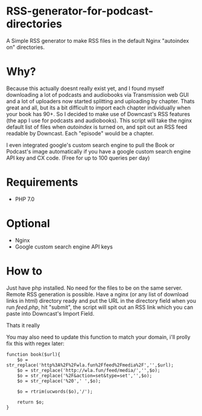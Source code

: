 # RSS-generator-for-podcast-directories
A Simple RSS generator to make RSS files in the default Nginx "autoindex on" directories.

# Why?
Because this actually doesnt really exist yet, and I found myself downloading a lot of podcasts and audiobooks via Transmission web GUI and a lot of uploaders now started splitting and uploading by chapter. Thats great and all, but its a bit difficult to import each chapter individually when your book has 90+. So I decided to make use of Downcast's RSS features (the app I use for podcasts and audiobooks). This script will take the nginx default list of files when *autoindex* is turned on, and spit out an RSS feed readable by Downcast. Each "episode" would be a chapter.

I even integrated google's custom search engine to pull the Book or Podcast's image automatically if you have a google custom search engine API key and CX code. (Free for up to 100 queries per day)

# Requirements
* PHP 7.0

# Optional
* Nginx
* Google custom search engine API keys 

# How to
Just have php installed. No need for the files to be on the same server. Remote RSS generation is possible.
Have a nginx (or any list of download links in html) directory ready and put the URL in the directory field when you run *feed.php*, hit "submit", the script will spit out an RSS link which you can paste into Downcast's Import Field.

Thats it really

You may also need to update this function to match your domain, i'll prolly fix this with regex later:

```
function book($url){
	$o = str_replace('http%3A%2F%2Fwla.fun%2Ffeed%2Fmedia%2F','',$url);
	$o = str_replace('http://wla.fun/feed/media/','',$o);
	$o = str_replace('%2F&action=set&type=set','',$o);
	$o = str_replace('%20',' ',$o);
	
	$o = rtrim(ucwords($o),'/');
	
	return $o;
}
```
